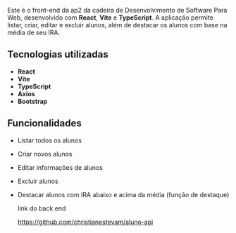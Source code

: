 
Este é o front-end da ap2 da cadeira de Desenvolvimento de Software Para Web, desenvolvido com **React**, **Vite** e **TypeScript**. A aplicação permite listar, criar, editar e excluir alunos, além de destacar os alunos com base na média de seu IRA.

## Tecnologias utilizadas

- **React**
- **Vite**
- **TypeScript**
- **Axios**
- **Bootstrap**

## Funcionalidades

- Listar todos os alunos
- Criar novos alunos
- Editar informações de alunos
- Excluir alunos
- Destacar alunos com IRA abaixo e acima da média (função de destaque)
  

  link do back end

  https://github.com/christianestevam/aluno-api